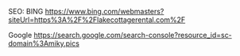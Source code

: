 SEO:
BING
https://www.bing.com/webmasters?siteUrl=https%3A%2F%2Flakecottagerental.com%2F

Google
https://search.google.com/search-console?resource_id=sc-domain%3Amiky.pics
